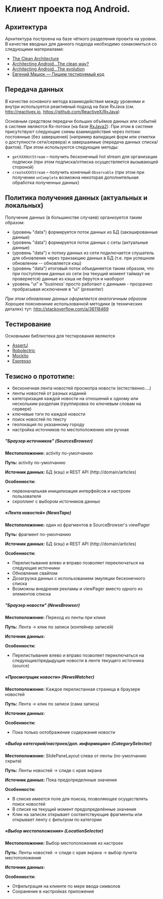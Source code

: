 # Клиент проекта под Android.

## Архитектура
Архитектура построена на базе чёткого разделения проекта на уровни. В качестве вводных для данного подхода необходимо ознакомиться со следующими материалами:
- [The Clean Architecture](https://8thlight.com/blog/uncle-bob/2012/08/13/the-clean-architecture.html)
- [Architecting Android…The clean way?](http://fernandocejas.com/2014/09/03/architecting-android-the-clean-way/)
- [Architecting Android…The evolution](http://fernandocejas.com/2015/07/18/architecting-android-the-evolution/)
- [Евгений Мацюк — Пишем тестируемый код](https://youtu.be/AlxMGxs2QnM)

## Передача данных
В качестве основного метода взаимодействия между уровнями и внутри используется реактивный подход на базе RxJava (см. http://reactivex.io, https://github.com/ReactiveX/RxJava)

Основным средством передачи больших объёмов данных или событий в системе являются Rx-потоки (на базе [RxJava2](https://github.com/ReactiveX/RxJava)).
При этом в системе присутствуют следующие схемы взаимодействия через потоки: постоянные (без завершения) (например валидация форм или отметки о доступности сети/сервера) и завершаемые (передача данных списка/фактов). При этом используются следующие методы:
- `getXXXHotStream` – получить бесконечный hot stream для организации подписки (при этом подписка/отписка осуществляется вызывающей стороной)
- `createXXXStream` – получить конечный `Observable` (при этом при получении `onComplete` возможна некоторая дополнительная обработка полученных данных)

## Политика получения данных (актуальных и локальных)

Получение данных (в большинстве случаев) организуется таким образом:
- (уровень "data") формируется поток данных из БД (закэшированные данные)
- (уровень "data") формируется поток данных с сеты (актуальные данные)
- (уровень "data") к потоку данных из сети подключается слушатель для обновления через транзакцию данных в БД (т.е. при успешном обновлении -- обновляется кэш)
- (уровень "data") итоговый поток объединяется таким образом, что при поступлении данных из сети (на текущий момент таймаут не проверяется) данные из кэша не берутся и наоборот
- уровень "ui" и "business' просто работают с данными - прозрачно пробрасывая исключения в "ui" (presenter)

_При этом обновление данных оформляется аналогичным образом_
Хорошее пояснениние использованной методики (в технических деталях) тут: http://stackoverflow.com/a/36118469

## Тестирование
Основными библиотека для тестирования являются
- [AssertJ](http://joel-costigliola.github.io/assertj/)
- [Robolectric](http://robolectric.org/)
- [Mockito](http://site.mockito.org/)
- [Espresso](http://google.github.io/android-testing-support-library/docs/espresso/index.html)

## Тезисно о прототипе:
- бесконечная лента новостей
просмотра новости (естественно….)
- ленты новостей от разных изданий
- категоризация каждой новости на отношений к одному или нескольким разделам (группировка по ключевым словам на сервере)
- ключевые тэги по каждой новости
- поиск новостей по тексту
- геолокация по указанному городу
- настройка источников по местоположению или ручная

##### "Браузер источников" (SourcesBrowser)
**Местоположение:**  activity по-умолчанию

**Путь:** activity по-умолчанию

**Источник данных:** БД (кэш) и REST API (http://domain/articles)

**Особенности:**
- первоначальная иницилизация интерфейсов и настроек пользователя
- скроллинг с выбором источников данных

##### «Лента новостей» (NewsTape)
**Местоположение:**  один из фрагментов в SourceBrowser's viewPager

**Путь:** фрагмент по-умолчанию

**Источник данных:** БД (кэш) и REST API (http://domain/articles)

**Особенности:**
- Перелистывание влево и вправо позволяет переключаться на следующие источники
- Обновление свайпом
- Дозагрузка данных с использованием эмуляции бесконечного списка
- Возможны внедрения рекламы и viewPager вместо одного из элементов списка

#####  "Браузер новости" (NewsBrowser)
**Местоположение:** Переход из ленты при клике

**Путь:** Лента -> клик по записи (контейнер записей)

**Источник данных:**

**Особенности:**
- Перелистывание влево и вправо позволяет переключаться на следующие/предыдущие новости в ленте текущего источника (source)

#####  «Просмотрщик новости» (NewsWatcher)
**Местоположение:** Каждое перелистанная страница в браузере новостей

**Путь:** Лента -> клик по записи (сама запись)

**Источник данных:**

**Особенности:**
- Пока только оотображение содержания новости

#####  «Выбор категорий/настроек/доп. информации» (CategorySelector)
**Местоположение:** SlidePaneLayout слева от ленты (по-умолчанию скрыта)

**Путь:** Ленты новостей -> слиде с края экрана

**Источник данных:** Пока предопределнные значения

**Особенности:**
* В списке имеется поле для поиска, позволяющее осуществлять поиск новостей
* В списке на текущий момент предопределённые значения
* Клик на записях открывает соответствующие фрагменты или открывает ленту с фильтром по категории

#####  «Выбор местоположения» (LocationSelector)
**Местоположение:** Выбор местоположения из настроек

**Путь:** Ленты новостей -> слиде с края экрана -> выбор пункта местоположения

**Источник данных:**

**Особенности:**
- Отфильтрация на клиенте по мере ввода символов
- Сохранение в настройках приложения
